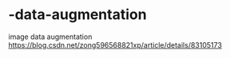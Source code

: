 # -data-augmentation
 image data augmentation
https://blog.csdn.net/zong596568821xp/article/details/83105173
